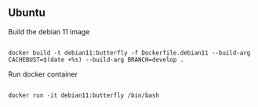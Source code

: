 ## Ubuntu

Build the debian 11 image
<pre><code>
docker build -t debian11:butterfly -f Dockerfile.debian11 --build-arg CACHEBUST=$(date +%s) --build-arg BRANCH=develop .
</code></pre>

Run docker container 
<pre><code>
docker run -it debian11:butterfly /bin/bash
</code></pre>